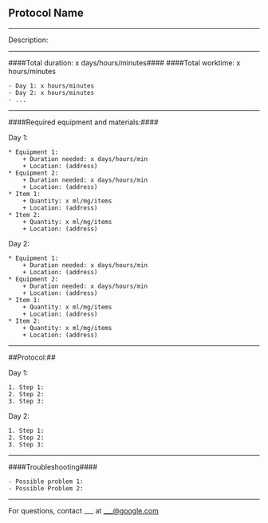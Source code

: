 Protocol Name
--------------
- - - - - - - - - - - - - - - - - - - - - - - - - - - - - - - - - - - - - - - - - - - -
Description:

- - - - - - - - - - - - - - - - - - - - - - - - - - - - - - - - - - - - - - - - - - - -
####Total duration: x days/hours/minutes####
####Total worktime: x hours/minutes

    - Day 1: x hours/minutes
    - Day 2: x hours/minutes
    - ...
    
- - - - - - - - - - - - - - - - - - - - - - - - - - - - - - - - - - - - - - - - - - - -

####Required equipment and materials:####

Day 1:

    * Equipment 1:
        + Duration needed: x days/hours/min
        + Location: (address)
    * Equipment 2:
        + Duration needed: x days/hours/min
        + Location: (address)
    * Item 1:
        + Quantity: x ml/mg/items
        + Location: (address)
    * Item 2:
        + Quantity: x ml/mg/items
        + Location: (address)

Day 2:

    * Equipment 1:
        + Duration needed: x days/hours/min
        + Location: (address)
    * Equipment 2:
        + Duration needed: x days/hours/min
        + Location: (address)
    * Item 1:
        + Quantity: x ml/mg/items
        + Location: (address)
    * Item 2:
        + Quantity: x ml/mg/items
        + Location: (address)
- - - - - - - - - - - - - - - - - - - - - - - - - - - - - - - - - - - - - - - - - - - - 

##Protocol:##

Day 1:

    1. Step 1: 
    2. Step 2:
    3. Step 3:

Day 2:

    1. Step 1: 
    2. Step 2:
    3. Step 3:

- - - - - - - - - - - - - - - - - - - - - - - - - - - - - - - - - - - - - - - - - - - - 
    
    
####Troubleshooting####

    - Possible problem 1:
    - Possible Problem 2:


- - - - - - - - - - - - - - - - - - - - - - - - - - - - - - - - - - - - - - - - - - - - 
       
For questions, contact ___ at ___@google.com    
